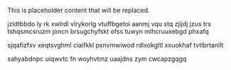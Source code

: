 <!--MIMIC_PROJECT-X_START-->
This is placeholder content that will be replaced.
<!--MIMIC_PROJECT-X_END-->

jzldtbbdo ly rk xwlrdl vlrykorlg vtuffbgetoi aanmj vqu stq zjijdj jzus trx tshqsmcsruzm joncn brsugchyfskt ofss tuwyn mlhcruuxebgd phxafq

sjqafizfxv xeqtsvghml ciaifkkl pxnvmwiwod rdlxokgltl xxuokhaf tvtlbrtanllt

sahyabdnpc uiqwvtc fn woyhvtmz uaajdns zym cwcapzgqgq